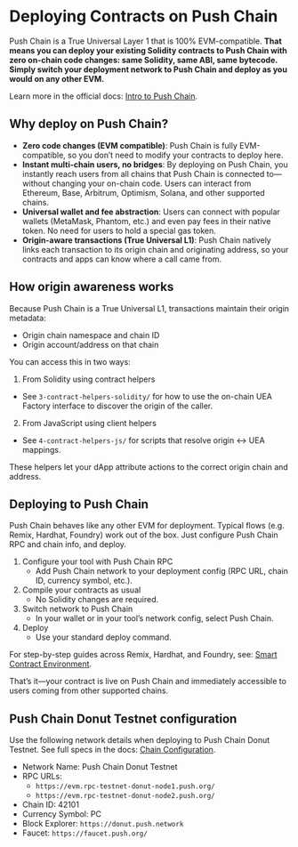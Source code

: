 # Deploying Contracts on Push Chain

Push Chain is a True Universal Layer 1 that is 100% EVM-compatible. **That means you can deploy your existing Solidity contracts to Push Chain with zero on-chain code changes: same Solidity, same ABI, same bytecode. Simply switch your deployment network to Push Chain and deploy as you would on any other EVM.**

Learn more in the official docs: <a href="https://pushchain.github.io/push-chain-website/pr-preview/pr-1067/docs/chain/">Intro to Push Chain</a>.

## Why deploy on Push Chain?

- **Zero code changes (EVM compatible)**: Push Chain is fully EVM-compatible, so you don’t need to modify your contracts to deploy here.
- **Instant multi-chain users, no bridges**: By deploying on Push Chain, you instantly reach users from all chains that Push Chain is connected to—without changing your on-chain code. Users can interact from Ethereum, Base, Arbitrum, Optimism, Solana, and other supported chains.
- **Universal wallet and fee abstraction**: Users can connect with popular wallets (MetaMask, Phantom, etc.) and even pay fees in their native token. No need for users to hold a special gas token.
- **Origin-aware transactions (True Universal L1)**: Push Chain natively links each transaction to its origin chain and originating address, so your contracts and apps can know where a call came from.

## How origin awareness works

Because Push Chain is a True Universal L1, transactions maintain their origin metadata:

- Origin chain namespace and chain ID
- Origin account/address on that chain

You can access this in two ways:

1. From Solidity using contract helpers

- See `3-contract-helpers-solidity/` for how to use the on-chain UEA Factory interface to discover the origin of the caller.

2. From JavaScript using client helpers

- See `4-contract-helpers-js/` for scripts that resolve origin <-> UEA mappings.

These helpers let your dApp attribute actions to the correct origin chain and address.

## Deploying to Push Chain

Push Chain behaves like any other EVM for deployment. Typical flows (e.g. Remix, Hardhat, Foundry) work out of the box. Just configure Push Chain RPC and chain info, and deploy.

1. Configure your tool with Push Chain RPC
   - Add Push Chain network to your deployment config (RPC URL, chain ID, currency symbol, etc.).
2. Compile your contracts as usual
   - No Solidity changes are required.
3. Switch network to Push Chain
   - In your wallet or in your tool’s network config, select Push Chain.
4. Deploy
   - Use your standard deploy command.

For step-by-step guides across Remix, Hardhat, and Foundry, see: <a href="https://pushchain.github.io/push-chain-website/pr-preview/pr-1067/docs/chain/setup/smart-contract-environment/">Smart Contract Environment</a>.

That’s it—your contract is live on Push Chain and immediately accessible to users coming from other supported chains.

## Push Chain Donut Testnet configuration

Use the following network details when deploying to Push Chain Donut Testnet. See full specs in the docs: <a href="https://pushchain.github.io/push-chain-website/pr-preview/pr-1067/docs/chain/setup/chain-config/">Chain Configuration</a>.

- Network Name: Push Chain Donut Testnet
- RPC URLs:
  - `https://evm.rpc-testnet-donut-node1.push.org/`
  - `https://evm.rpc-testnet-donut-node2.push.org/`
- Chain ID: 42101
- Currency Symbol: PC
- Block Explorer: `https://donut.push.network`
- Faucet: `https://faucet.push.org/`
